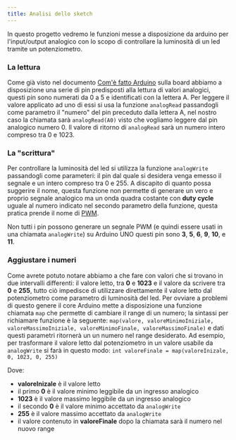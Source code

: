 ```yaml
---
title: Analisi dello sketch
---
```


In questo progetto vedremo le funzioni messe a disposizione da arduino per l'input/output analogico con lo scopo di controllare la luminosità di un led tramite un potenziometro.

### La lettura

Come già visto nel documento [Com'è fatto Arduino](link) sulla board abbiamo a disposizione una serie di pin predisposti alla lettura di valori analogici, questi pin sono numerati da 0 a 5 e identificati con la lettera A.
Per leggere il valore applicato ad uno di essi si usa la funzione `analogRead` passandogli come parametro il "numero" del pin preceduto dalla lettera A, nel nostro caso la chiamata sarà `analogRead(A0)` visto che vogliamo leggere dal pin analogico numero 0.
Il valore di ritorno di `analogRead` sarà un numero intero compreso tra 0 e 1023.

### La "scrittura"

Per controllare la luminosità del led si utilizza la funzione `analogWrite` passandogli come parameteri: il pin dal quale si desidera venga emesso
il segnale e un intero compreso tra 0 e 255.
A discapito di quanto possa suggerire il nome, questa funzione non permette di generare un vero e proprio segnale analogico ma un onda quadra costante con __duty cycle__ uguale al numero indicato nel secondo parametro della funzione, questa pratica prende il nome di [PWM](wikipedia).

Non tutti i pin possono generare un segnale PWM (e quindi essere usati in una chiamata `analogWrite`) su Arduino UNO questi pin sono  __3__, __5__, __6__, __9__, __10__, e __11__.

### Aggiustare i numeri

Come avrete potuto notare abbiamo a che fare con valori che si trovano in due intervalli differenti: il valore letto, tra **0** e **1023** e il valore da scrivere tra **0** e **255**, tutto ciò impedisce di utilizzare direttamente il valore letto dal potenziometro come parametro di luminosità del led.
Per ovviare a problemi di questo genere il core Arduino mette a disposizione una funzione chiamata `map` che permette di cambiare il range di un numero; la sintassi per richiamare funzione è la seguente: `map(valore, valoreMinimoIniziale, valoreMassimoIniziale, valoreMinimoFinale, valoreMassimoFinale)` e dati questi parametri ritornerà un un numero nel range desiderato.
Ad esempio, per trasformare il valore letto dal potenziometro in un valore usabile da `analogWrite` si farà in questo modo:
`int valoreFinale = map(valoreInizale, 0, 1023, 0, 255)`

Dove:
 * __valoreInizale__ è il valore letto
 * il primo __0__ è il valore minimo leggibile da un ingresso analogico
 * __1023__ è il valore massimo leggibile da un ingresso analogico
 * il secondo __0__ è il valore minimo accettato da `analogWrite`
 * __255__ è il valore massimo accettato da `analogWrite`
 * il valore contenuto in __valoreFinale__ dopo la chiamata sarà il numero nel nuovo range